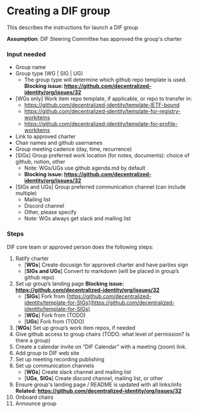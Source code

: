 # Creating a DIF group
This describes the instructions for launch a DIF group 

**Assumption**: DIF Steering Committee has approved the group's charter

### Input needed

- Group name
- Group type (WG | SIG | UG)
    - The group type will determine which github repo template is used. **Blocking issue: https://github.com/decentralized-identity/org/issues/32**
- [WGs only] Work item repo template, if applicable, or repo to transfer in:
    - https://github.com/decentralized-identity/template-IETF-bound
    - https://github.com/decentralized-identity/template-for-registry-workitems
    - https://github.com/decentralized-identity/template-for-profile-workitems
- Link to approved charter 
- Chair names and github usernames
- Group meeting cadence (day, time, recurrence)
- [SIGs] Group preferred work location (for notes, documents): choice of github, notion, other
    - Note: WGs/UGs use github agenda.md by default
    - **Blocking issue: https://github.com/decentralized-identity/org/issues/32**
- [SIGs and UGs] Group preferred communication channel (can include multiple)
    - Mailing list
    - Discord channel
    - Other, please specify
    - Note: WGs always get slack and mailing list

### Steps

DIF core team or approved person does the following steps:
1. Ratify charter
    - [**WGs**] Create docusign for approved charter and have parties sign
    - [**SIGs and UGs**] Convert to markdown (will be placed in group’s github repo)
2. Set up group’s landing page **Blocking issue: https://github.com/decentralized-identity/org/issues/32**
    - [**SIGs**] Fork from [https://github.com/decentralized-identity/template-for-SIGs](https://github.com/decentralized-identity/template-for-SIGs)
    - [**WGs**] Fork from (TODO)
    - [**UGs**] Fork from (TODO)
3. [**WGs**] Set up group’s work item repos, if needed
4. Give github access to group chairs (TODO: what level of permission? Is there a group)
5. Create a calendar invite on “DIF Calendar” with a meeting (zoom) link. 
6. Add group to DIF web site
7. Set up meeting recording publishing 
8. Set up communication channels
    - [**WGs**] Create slack channel and mailing list
   - [**UGs**, **SIGs**] Create discord channel, mailing list, or other
9. Ensure group's landing page / README is updated with all links/info **Related: https://github.com/decentralized-identity/org/issues/32** 
10. Onboard chairs 
11. Announce group

